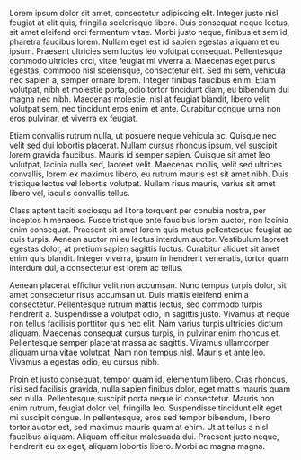 Lorem ipsum dolor sit amet, consectetur adipiscing elit. Integer justo nisl, feugiat at elit quis, fringilla scelerisque libero. Duis consequat neque lectus, sit amet eleifend orci fermentum vitae. Morbi justo neque, finibus et sem id, pharetra faucibus lorem. Nullam eget est id sapien egestas aliquam et eu ipsum. Praesent ultricies sem luctus leo volutpat consequat. Pellentesque commodo ultricies orci, vitae feugiat mi viverra a. Maecenas eget purus egestas, commodo nisl scelerisque, consectetur elit. Sed mi sem, vehicula nec sapien a, semper ornare lorem. Integer finibus faucibus enim. Etiam volutpat, nibh et molestie porta, odio tortor tincidunt diam, eu bibendum dui magna nec nibh. Maecenas molestie, nisl at feugiat blandit, libero velit volutpat sem, nec tincidunt eros enim et ante. Curabitur congue urna non eros pulvinar, et viverra ex feugiat.

Etiam convallis rutrum nulla, ut posuere neque vehicula ac. Quisque nec velit sed dui lobortis placerat. Nullam cursus rhoncus ipsum, vel suscipit lorem gravida faucibus. Mauris id semper sapien. Quisque sit amet leo volutpat, lacinia nulla sed, laoreet velit. Maecenas mollis, velit sed ultrices convallis, lorem ex maximus libero, eu rutrum mauris est sit amet nibh. Duis tristique lectus vel lobortis volutpat. Nullam risus mauris, varius sit amet libero vel, iaculis convallis tellus.

Class aptent taciti sociosqu ad litora torquent per conubia nostra, per inceptos himenaeos. Fusce tristique ante faucibus lorem auctor, non lacinia enim consequat. Praesent sit amet lorem quis metus pellentesque feugiat ac quis turpis. Aenean auctor mi eu lectus interdum auctor. Vestibulum laoreet egestas dolor, at pretium sapien sagittis luctus. Curabitur aliquet sit amet enim quis blandit. Integer viverra, ipsum in hendrerit venenatis, tortor quam interdum dui, a consectetur est lorem ac tellus.

Aenean placerat efficitur velit non accumsan. Nunc tempus turpis dolor, sit amet consectetur risus accumsan ut. Duis mattis eleifend enim a consectetur. Pellentesque rutrum mattis lectus, sed commodo turpis hendrerit a. Suspendisse a volutpat odio, in sagittis justo. Vivamus at neque non tellus facilisis porttitor quis nec elit. Nam varius turpis ultricies dictum aliquam. Maecenas consequat cursus turpis, in pulvinar enim rhoncus et. Pellentesque semper placerat massa ac sagittis. Vivamus ullamcorper aliquam urna vitae volutpat. Nam non tempus nisl. Mauris et ante leo. Vivamus a egestas odio, eu cursus nibh.

Proin et justo consequat, tempor quam id, elementum libero. Cras rhoncus, nisi sed facilisis gravida, nulla sapien finibus dolor, eget mattis mauris quam sed nulla. Pellentesque suscipit porta neque id consectetur. Mauris non enim rutrum, feugiat dolor vel, fringilla leo. Suspendisse tincidunt elit eget mi suscipit congue. In pellentesque, eros sed tempor bibendum, libero tortor auctor est, sed maximus mauris quam at enim. Ut at tellus a nisl faucibus aliquam. Aliquam efficitur malesuada dui. Praesent justo neque, hendrerit eu ex eget, aliquam lobortis libero. Morbi ac magna magna.
